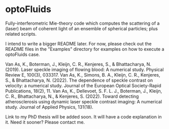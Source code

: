 # optoFluids
Fully-interferometric Mie-theory code which computes the scattering of a (laser) beam of coherent light of an ensemble of spherical particles; plus related scripts.

I intend to write a bigger README later. For now, please check out the README files in the "Examples" directory for examples on how to execute a optoFluids case.

Van As, K., Boterman, J., Kleijn, C. R., Kenjeres, S., & Bhattacharya, N. (2019). Laser speckle imaging of flowing blood: A numerical study. Physical Review E, 100(3), 033317.
Van As, K., Simons, B. A., Kleijn, C. R., Kenjeres, S., & Bhattacharya, N. (2022). The dependence of speckle contrast on velocity: a numerical study. Journal of the European Optical Society-Rapid Publications, 18(2), 11.
Van As, K., Dellevoet, S. F. L. J., Boterman, J., Kleijn, C. R., Bhattacharya, N., & Kenjeres, S. (2022). Toward detecting atherosclerosis using dynamic laser speckle contrast imaging: A numerical study. Journal of Applied Physics, 131(18).

Link to my PhD thesis will be added soon. It will have a code explanation in it. Need it sooner? Please contact me.
